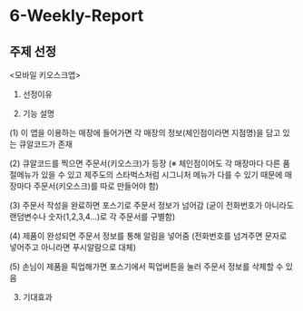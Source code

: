 # 6-Weekly-Report

## 주제 선정

<모바일 키오스크앱>

1. 선정이유



2. 기능 설명

 (1) 이 앱을 이용하는 매장에 들어가면 각 매장의 정보(체인점이라면 지점명)을 담고 있는 큐알코드가 존재

 (2) 큐알코드를 찍으면 주문서(키오스크)가 등장 (※ 체인점이어도 각 매장마다 다른 품절메뉴가 있을 수 있고 제주도의 스타벅스처럼  시그니처 메뉴가 다를 수 있기 때문에 매장마다 주문서(키오스크)를 따로 만들어야 함)

 (3) 주문서 작성을 완료하면 포스기로 주문서 정보가 넘어감 (굳이 전화번호가 아니라도 랜덤변수나 숫자(1,2,3,4...)로 각 주문서를 구별함)

 (4) 제품이 완성되면 주문서 정보를 통해 알림을 넣어줌 (전화번호를 넘겨주면 문자로 넣어주고 아니라면 푸시알람으로 대체)

 (5) 손님이 제품을 픽업해가면 포스기에서 픽업버튼을 눌러 주문서 정보를 삭제할 수 있음 




3. 기대효과

